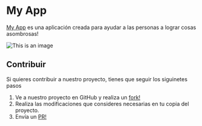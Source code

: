 # My App

[My App](https://marvelcinematicuniverse.fandom.com/es/wiki/Thanos) es una aplicación creada para ayudar a las personas a lograr cosas asombrosas!

![This is an image](https://preview.redd.it/sk9nb6lgccq31.gif?format=png8&s=4314adede1e763a54cb4b435e3d246da0460d3ae)

## Contribuir

Si quieres contribuir a nuestro proyecto, tienes que seguir los siguinetes pasos

  1. Ve a nuestro proyecto en GitHub y realiza un [fork!](https://docs.github.com/en/github/writing-on-github/getting-started-with-writing-and-formatting-on-github/basic-writing-and-formatting-syntax)
  2. Realiza las modificaciones que consideres necesarias en tu copia del proyecto.
  3. Envía un [PR!](https://docs.github.com)

